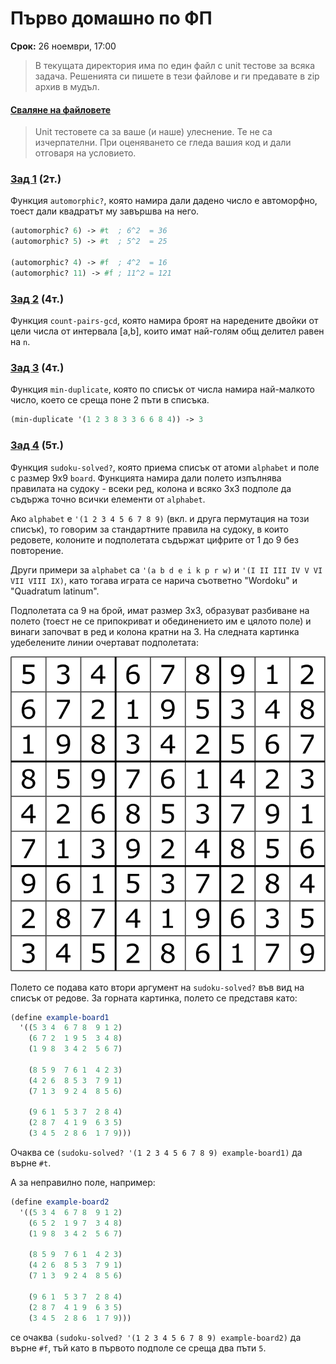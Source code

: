# Първо домашно по ФП

**Срок:** 26 ноември, 17:00

> В текущата директория има по един файл с unit тестове за всяка задача. Решенията си пишете в тези файлове и ги предавате в zip архив в мудъл.
#### [Сваляне на файловете](https://download-directory.github.io/?url=https%3A%2F%2Fgithub.com%2Ftriffon%2Ffp-2021-22%2Ftree%2Fmaster%2Fhomeworks%2F1-scheme)

> Unit тестовете са за ваше (и наше) улеснение. Те не са изчерпателни. При оценяването се гледа вашия код и дали отговаря на условието.

### [Зад 1][p1] (2т.)
Функция `automorphic?`, която намира дали дадено число е автоморфно,
тоест дали квадратът му завършва на него.

```scheme
(automorphic? 6) -> #t  ; 6^2  = 36
(automorphic? 5) -> #t  ; 5^2  = 25

(automorphic? 4) -> #f  ; 4^2  = 16
(automorphic? 11) -> #f ; 11^2 = 121
```

### [Зад 2][p2] (4т.)
Функция `count-pairs-gcd`, която намира броят на наредените двойки от цели числа
от интервала [a,b], които имат най-голям общ делител равен на `n`.

### [Зад 3][p3] (4т.)
Функция `min-duplicate`, която по списък от числа намира най-малкото число,
което се среща поне 2 пъти в списъка.

```scheme
(min-duplicate '(1 2 3 8 3 3 6 6 8 4)) -> 3
```

### [Зад 4][p4] (5т.)
Функция `sudoku-solved?`, която приема списък от атоми `alphabet` и поле с размер 9x9 `board`.
Функцията намира дали полето изпълнява правилата на судоку - всеки ред, колона и
всяко 3x3 подполе да съдържа точно всички елементи от `alphabet`.

Ако `alphabet` е `'(1 2 3 4 5 6 7 8 9)` (вкл. и друга пермутация на този списък),
то говорим за стандартните правила на судоку, в които редовете, колоните и
подполетата съдържат цифрите от 1 до 9 без повторение.

Други примери за `alphabet` са `'(a b d e i k p r w)` и `'(I II III IV V VI VII VIII IX)`,
като тогава играта се нарича съответно "Wordoku" и "Quadratum latinum".

Подполетата са 9 на брой, имат размер 3x3, образуват разбиване на полето (тоест не се припокриват и
обединението им е цялото поле) и винаги започват в ред и колона кратни на 3.
На следната картинка удебелените линии очертават подполетата:

![](sudoku.svg)

Полето се подава като втори аргумент на `sudoku-solved?` във вид на списък от редове.
За горната картинка, полето се представя като:

```scheme
(define example-board1
  '((5 3 4  6 7 8  9 1 2)
    (6 7 2  1 9 5  3 4 8)
    (1 9 8  3 4 2  5 6 7)

    (8 5 9  7 6 1  4 2 3)
    (4 2 6  8 5 3  7 9 1)
    (7 1 3  9 2 4  8 5 6)

    (9 6 1  5 3 7  2 8 4)
    (2 8 7  4 1 9  6 3 5)
    (3 4 5  2 8 6  1 7 9)))
```
Очаква се `(sudoku-solved? '(1 2 3 4 5 6 7 8 9) example-board1)` да върне `#t`.

А за неправилно поле, например:
```scheme
(define example-board2
  '((5 3 4  6 7 8  9 1 2)
    (6 5 2  1 9 7  3 4 8)
    (1 9 8  3 4 2  5 6 7)

    (8 5 9  7 6 1  4 2 3)
    (4 2 6  8 5 3  7 9 1)
    (7 1 3  9 2 4  8 5 6)

    (9 6 1  5 3 7  2 8 4)
    (2 8 7  4 1 9  6 3 5)
    (3 4 5  2 8 6  1 7 9)))
```
се очаква `(sudoku-solved? '(1 2 3 4 5 6 7 8 9) example-board2)` да върне `#f`,
тъй като в първото подполе се среща два пъти `5`.


[p1]: ./01.automorphic.rkt
[p2]: ./02.count-pairs-gcd.rkt
[p3]: ./03.min-duplicate.rkt
[p4]: ./04.sudoku.rkt
